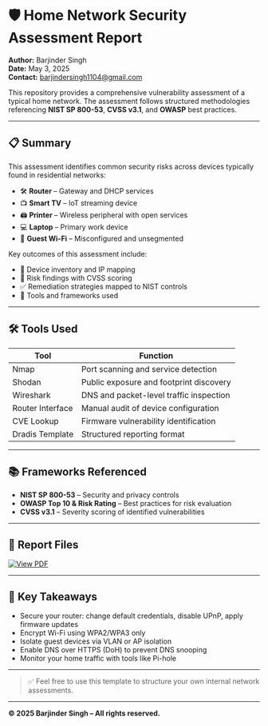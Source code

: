 # 🛡️ Home Network Security Assessment Report

**Author:** Barjinder Singh  
**Date:** May 3, 2025  
**Contact:** barjindersingh1104@gmail.com

This repository provides a comprehensive vulnerability assessment of a typical home network. The assessment follows structured methodologies referencing **NIST SP 800-53**, **CVSS v3.1**, and **OWASP** best practices.

---

## 📋 Summary

This assessment identifies common security risks across devices typically found in residential networks:

- 🛠️ **Router** – Gateway and DHCP services
- 📺 **Smart TV** – IoT streaming device
- 🖨️ **Printer** – Wireless peripheral with open services
- 💻 **Laptop** – Primary work device
- 📡 **Guest Wi-Fi** – Misconfigured and unsegmented

Key outcomes of this assessment include:

- 🧾 Device inventory and IP mapping
- 🚨 Risk findings with CVSS scoring
- ✅ Remediation strategies mapped to NIST controls
- 🧰 Tools and frameworks used

---

## 🛠️ Tools Used

| Tool           | Function                                      |
|----------------|-----------------------------------------------|
| Nmap           | Port scanning and service detection           |
| Shodan         | Public exposure and footprint discovery       |
| Wireshark      | DNS and packet-level traffic inspection       |
| Router Interface | Manual audit of device configuration        |
| CVE Lookup     | Firmware vulnerability identification         |
| Dradis Template| Structured reporting format                   |

---

## 📚 Frameworks Referenced

- **NIST SP 800-53** – Security and privacy controls
- **OWASP Top 10 & Risk Rating** – Best practices for risk evaluation
- **CVSS v3.1** – Severity scoring of identified vulnerabilities

---

## 📄 Report Files
<p>  <a href="https://docs.google.com/viewer?url=https://github.com/Singh050/Home_Network_Security_Assessment_Report/raw/main/Home_Network_%20Security_Assessment_Report.pdf" target="_blank">
    <img src="https://img.shields.io/badge/View%20PDF-Open%20Report-blue?style=for-the-badge&logo=google-chrome" alt="View PDF">
  </a></p>

---

## 🔐 Key Takeaways

- Secure your router: change default credentials, disable UPnP, apply firmware updates
- Encrypt Wi-Fi using WPA2/WPA3 only
- Isolate guest devices via VLAN or AP isolation
- Enable DNS over HTTPS (DoH) to prevent DNS snooping
- Monitor your home traffic with tools like Pi-hole

---

> ✅ Feel free to use this template to structure your own internal network assessments.

---

**© 2025 Barjinder Singh – All rights reserved.**
